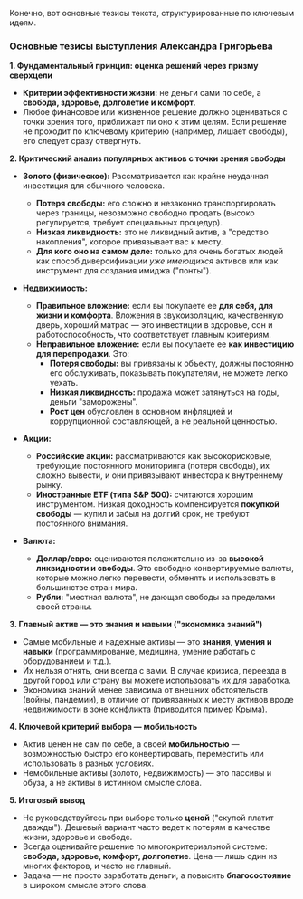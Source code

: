 Конечно, вот основные тезисы текста, структурированные по ключевым идеям.

### Основные тезисы выступления Александра Григорьева

**1. Фундаментальный принцип: оценка решений через призму сверхцели**
*   **Критерии эффективности жизни:** не деньги сами по себе, а **свобода, здоровье, долголетие и комфорт**.
*   Любое финансовое или жизненное решение должно оцениваться с точки зрения того, приближает ли оно к этим целям. Если решение не проходит по ключевому критерию (например, лишает свободы), его следует сразу отвергнуть.

**2. Критический анализ популярных активов с точки зрения свободы**
*   **Золото (физическое):** Рассматривается как крайне неудачная инвестиция для обычного человека.
    *   **Потеря свободы:** его сложно и незаконно транспортировать через границы, невозможно свободно продать (высоко регулируется, требует специальных процедур).
    *   **Низкая ликвидность:** это не ликвидный актив, а "средство накопления", которое привязывает вас к месту.
    *   **Для кого оно на самом деле:** только для очень богатых людей как способ диверсификации *уже имеющихся* активов или как инструмент для создания имиджа ("понты").

*   **Недвижимость:**
    *   **Правильное вложение:** если вы покупаете ее **для себя, для жизни и комфорта**. Вложения в звукоизоляцию, качественную дверь, хороший матрас — это инвестиции в здоровье, сон и работоспособность, что соответствует главным критериям.
    *   **Неправильное вложение:** если вы покупаете ее **как инвестицию для перепродажи**. Это:
        *   **Потеря свободы:** вы привязаны к объекту, должны постоянно его обслуживать, показывать покупателям, не можете легко уехать.
        *   **Низкая ликвидность:** продажа может затянуться на годы, деньги "заморожены".
        *   **Рост цен** обусловлен в основном инфляцией и коррупционной составляющей, а не реальной ценностью.

*   **Акции:**
    *   **Российские акции:** рассматриваются как высокорисковые, требующие постоянного мониторинга (потеря свободы), их сложно вывести, и они привязывают инвестора к внутреннему рынку.
    *   **Иностранные ETF (типа S&P 500):** считаются хорошим инструментом. Низкая доходность компенсируется **покупкой свободы** — купил и забыл на долгий срок, не требуют постоянного внимания.

*   **Валюта:**
    *   **Доллар/евро:** оцениваются положительно из-за **высокой ликвидности и свободы**. Это свободно конвертируемые валюты, которые можно легко перевести, обменять и использовать в большинстве стран мира.
    *   **Рубли:** "местная валюта", не дающая свободы за пределами своей страны.

**3. Главный актив — это знания и навыки ("экономика знаний")**
*   Самые мобильные и надежные активы — это **знания, умения и навыки** (программирование, медицина, умение работать с оборудованием и т.д.).
*   Их нельзя отнять, они всегда с вами. В случае кризиса, переезда в другой город или страну вы можете использовать их для заработка.
*   Экономика знаний менее зависима от внешних обстоятельств (войны, пандемии), в отличие от привязанных к месту активов вроде недвижимости в зоне конфликта (приводится пример Крыма).

**4. Ключевой критерий выбора — мобильность**
*   Актив ценен не сам по себе, а своей **мобильностью** — возможностью быстро его конвертировать, переместить или использовать в разных условиях.
*   Немобильные активы (золото, недвижимость) — это пассивы и обуза, а не активы в истинном смысле слова.

**5. Итоговый вывод**
*   Не руководствуйтесь при выборе только **ценой** ("скупой платит дважды"). Дешевый вариант часто ведет к потерям в качестве жизни, здоровье и свободе.
*   Всегда оценивайте решение по многокритериальной системе: **свобода, здоровье, комфорт, долголетие**. Цена — лишь один из многих факторов, и часто не главный.
*   Задача — не просто заработать деньги, а повысить **благосостояние** в широком смысле этого слова.